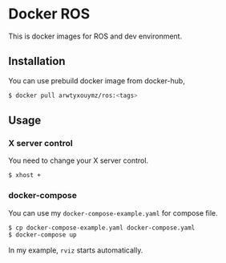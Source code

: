 # Docker ROS

This is docker images for ROS and dev environment.


## Installation

You can use prebuild docker image from docker-hub,
```bash
$ docker pull arwtyxouymz/ros:<tags>
```
## Usage

### X server control

You need to change your X server control.
```
$ xhost +
```

### docker-compose
You can use my `docker-compose-example.yaml` for compose file.
```bash
$ cp docker-compose-example.yaml docker-compose.yaml
$ docker-compose up
```
In my example, `rviz` starts automatically.
